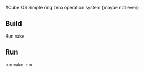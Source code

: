 #Cube OS
Simple ring zero operation system (maybe not even)

## Build
Run `make`

## Run
run `make run`
